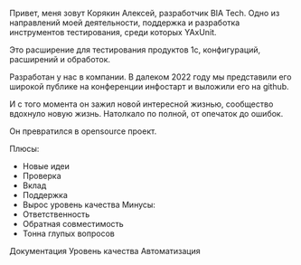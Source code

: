 Привет, меня зовут Корякин Алексей, разработчик BIA Tech. Одно из направлений моей деятельности, поддержка и разработка инструментов тестирования, среди которых YAxUnit.

Это расширение для тестирования продуктов 1с, конфигураций, расширений и обработок.

Разработан у нас в компании. В далеком 2022 году мы представили его широкой публике на конференции инфостарт и выложили его на github.

И с того момента он зажил новой интересной жизнью, сообщество вдохнуло новую жизнь. Натолкало по полной, от опечаток до ошибок.

Он превратился в opensource проект.

Плюсы:
* Новые идеи
* Проверка
* Вклад
* Поддержка
* Вырос уровень качества
Минусы:
* Ответственность
* Обратная совместимость
* Тонна глупых вопросов

Документация
Уровень качества
Автоматизация



